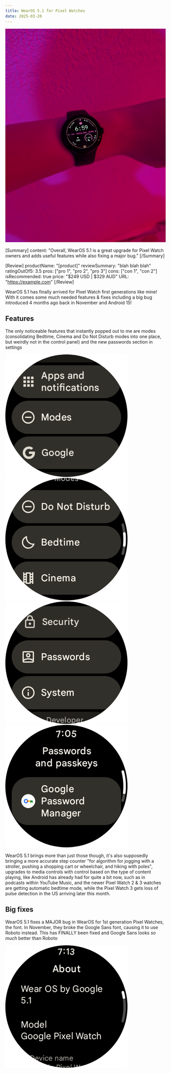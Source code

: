 ```yaml
---
title: WearOS 5.1 for Pixel Watches
date: 2025-03-20
---
```

![Example Image](assets/PXL_20250320_105958162.jpg)

[Summary]
content: "Overall, WearOS 5.1 is a great upgrade for Pixel Watch owners and adds useful features while also fixing a major bug."
[/Summary]

[Review]
productName: "[product]"
reviewSummary: "blah blah blah"
ratingOutOf5: 3.5
pros: ["pro 1", "pro 2", "pro 3"]
cons: ["con 1", "con 2"]
isRecommended: true
price: "$249 USD | $329 AUD"
URL: "https://example.com"
[/Review]

WearOS 5.1 has finally arrived for Pixel Watch first generations like mine! With it comes some much needed features & fixes including a big bug introduced 4 months ago back in November and Android 15!

## Features
The only noticeable features that instantly popped out to me are modes (consolidating Bedtime, Cinema and Do Not Disturb modes into one place, but weirdly not in the control panel) and the new passwords section in settings

![Modes in Settings](assets/screenshot-2025-03-20-19-04-52.png)![Modes in Settings](assets/screenshot-2025-03-20-19-05-10.png)![Passwords in Settings](assets/screenshot-2025-03-20-19-05-35.png)![Passwords in Settings](assets/screenshot-2025-03-20-19-05-48.png)

WearOS 5.1 brings more than just those though, it's also supposedly bringing a more accurate step counter "for algorithm for jogging with a stroller, pushing a shopping cart or wheelchair, and hiking with poles", upgrades to media controls with control based on the type of content playing, like Android has already had for quite a bit now, such as in podcasts within YouTube Music, and the newer Pixel Watch 2 & 3 watches are getting automatic bedtime mode, while the Pixel Watch 3 gets loss of pulse detection in the US arriving later this month.

## Big fixes
WearOS 5.1 fixes a MAJOR bug in WearOS for 1st generation Pixel Watches, the font. In November, they broke the Google Sans font, causing it to use Roboto instead. This has FINALLY been fixed and Google Sans looks *so much* better than Roboto

![Google Sans on WearOS 5.1](assets/screenshot-2025-03-20-19-13-29.png)